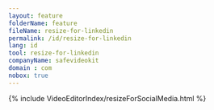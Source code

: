 ```yaml
---
layout: feature
folderName: feature
fileName: resize-for-linkedin
permalink: /id/resize-for-linkedin
lang: id
tool: resize-for-linkedin
companyName: safevideokit
domain : com
nobox: true
---
```


{% include VideoEditorIndex/resizeForSocialMedia.html %}

   